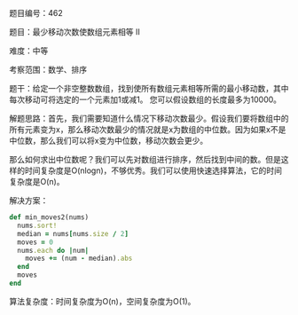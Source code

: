 题目编号：462

题目：最少移动次数使数组元素相等 II

难度：中等

考察范围：数学、排序

题干：给定一个非空整数数组，找到使所有数组元素相等所需的最小移动数，其中每次移动可将选定的一个元素加1或减1。 您可以假设数组的长度最多为10000。

解题思路：首先，我们需要知道什么情况下移动次数最少。假设我们要将数组中的所有元素变为x，那么移动次数最少的情况就是x为数组的中位数。因为如果x不是中位数，那么我们可以将x变为中位数，移动次数会更少。

那么如何求出中位数呢？我们可以先对数组进行排序，然后找到中间的数。但是这样的时间复杂度是O(nlogn)，不够优秀。我们可以使用快速选择算法，它的时间复杂度是O(n)。

解决方案：

```ruby
def min_moves2(nums)
  nums.sort!
  median = nums[nums.size / 2]
  moves = 0
  nums.each do |num|
    moves += (num - median).abs
  end
  moves
end
```

算法复杂度：时间复杂度为O(n)，空间复杂度为O(1)。